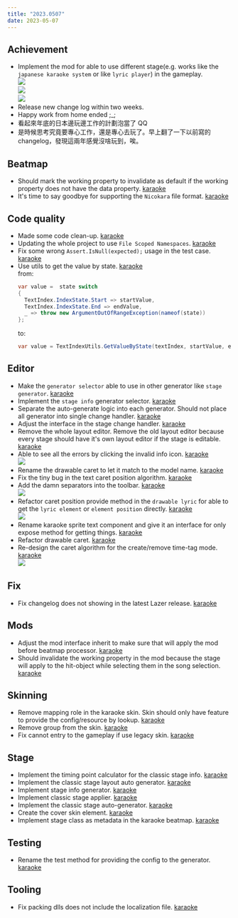 ```yaml
---
title: "2023.0507"
date: 2023-05-07
---
```


## Achievement

- Implement the mod for able to use different stage(e.g. works like the `japanese karaoke system` or like `lyric player`) in the gameplay.  
  ![](res/2023-05-07-15-04-17.png)  
  ![](res/2023-05-07-15-53-45.png)  
  ![](res/2023-05-07-15-54-01.png)
- Release new change log within two weeks.
- Happy work from home ended ;\_;
- 看起來年底的日本邊玩邊工作的計劃泡當了 QQ
- 是時候思考究竟要專心工作，還是專心去玩了。早上翻了一下以前寫的 changelog，發現這兩年感覺沒啥玩到，唉。

## Beatmap

- Should mark the working property to invalidate as default if the working property does not have the data property. [karaoke](#1953@andy840119)
- It's time to say goodbye for supporting the `Nicokara` file format. [karaoke](#1961@andy840119)

## Code quality

- Made some code clean-up. [karaoke](#1966@andy840119)
- Updating the whole project to use `File Scoped Namespaces`. [karaoke](#1754#1967@andy840119)
- Fix some wrong `Assert.IsNull(expected);` usage in the test case. [karaoke](#1657#1969@andy840119)
- Use utils to get the value by state. [karaoke](#1980@andy840119)  
  from:
  ```csharp
  var value =  state switch
  {
    TextIndex.IndexState.Start => startValue,
    TextIndex.IndexState.End => endValue,
    _ => throw new ArgumentOutOfRangeException(nameof(state))
  };
  ```
  to:
  ```csharp
  var value = TextIndexUtils.GetValueByState(textIndex, startValue, endValue);
  ```

## Editor

- Make the `generator selector` able to use in other generator like `stage generator`. [karaoke](#1948@andy840119)
- Implement the `stage info` generator selector. [karaoke](#1956@andy840119)
- Separate the auto-generate logic into each generator. Should not place all generator into single change handler. [karaoke](#1957#1958@andy840119)
- Adjust the interface in the stage change handler. [karaoke](#1959@andy840119)
- Remove the whole layout editor. Remove the old layout editor because every stage should have it's own layout editor if the stage is editable. [karaoke](#896#1963@andy840119)
- Able to see all the errors by clicking the invalid info icon. [karaoke](#1971#1975@andy840119)  
  ![](res/2023-05-07-15-42-27.png)
- Rename the drawable caret to let it match to the model name. [karaoke](#1976@andy840119)
- Fix the tiny bug in the text caret position algorithm. [karaoke](#1977@andy840119)
- Add the damn separators into the toolbar. [karaoke](#1979@andy840119)  
  ![](res/2023-05-07-15-42-01.png)
- Refactor caret position provide method in the `drawable lyric` for able to get the `lyric element` or `element position` directly. [karaoke](#1981@andy840119)  
  ![](res/2023-05-07-15-48-23.png)
- Rename karaoke sprite text component and give it an interface for only expose method for getting things. [karaoke](#1982@andy840119)
- Refactor drawable caret. [karaoke](#1983@andy840119)
- Re-design the caret algorithm for the create/remove time-tag mode. [karaoke](#1973#1984@andy840119)  
  ![](res/2023-05-07-15-52-37.png)

## Fix

- Fix changelog does not showing in the latest Lazer release. [karaoke](#1947@andy840119)

## Mods

- Adjust the mod interface inherit to make sure that will apply the mod before beatmap processor. [karaoke](#1954@andy840119)
- Should invalidate the working property in the mod because the stage will apply to the hit-object while selecting them in the song selection. [karaoke](#1878#1960@andy840119)

## Skinning

- Remove mapping role in the karaoke skin. Skin should only have feature to provide the config/resource by lookup. [karaoke](#1962@andy840119)
- Remove group from the skin. [karaoke](#902#1964@andy840119)
- Fix cannot entry to the gameplay if use legacy skin. [karaoke](#1506#1941#1965@andy840119)

## Stage

- Implement the timing point calculator for the classic stage info. [karaoke](#1949@andy840119)
- Implement the classic stage layout auto generator. [karaoke](#1950@andy840119)
- Implement stage info generator. [karaoke](#1952@andy840119)
- Implement classic stage applier. [karaoke](#1955@andy840119)
- Implement the classic stage auto-generator. [karaoke](#1764#1904@andy840119)
- Create the cover skin element. [karaoke](#1908@andy840119)
- Implement stage class as metadata in the karaoke beatmap. [karaoke](#1755@andy840119)

## Testing

- Rename the test method for providing the config to the generator. [karaoke](#1951@andy840119)

## Tooling

- Fix packing dlls does not include the localization file. [karaoke](#1865@andy840119)

